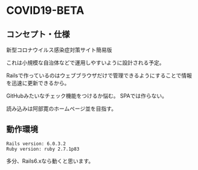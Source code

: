 # COVID19-BETA

## コンセプト・仕様

新型コロナウイルス感染症対策サイト簡易版

これは小規模な自治体などで運用しやすいように設計される予定。

Railsで作っているのはウェブブラウザだけで管理できるようにすることで情報を迅速に更新できるから。

GitHubみたいなチェック機能をつけるか悩む。
SPAでは作らない。

読み込みは阿部寛のホームページ並を目指す。

## 動作環境

```
Rails version: 6.0.3.2
Ruby version: ruby 2.7.1p83
```

多分、Rails6.xなら動くと思います。
